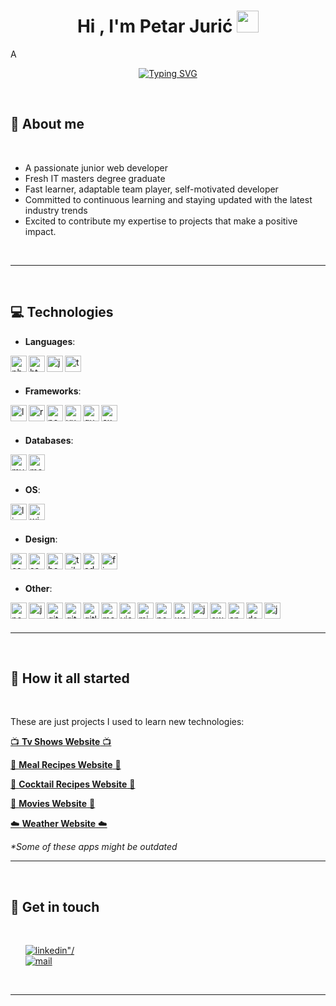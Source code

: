 
<h1 align="center"><b>Hi , I'm Petar Jurić </b><img src="https://media.giphy.com/media/hvRJCLFzcasrR4ia7z/giphy.gif" width="35"></h1>
<!--  -->A
<p align="center">
  <a href="https://git.io/typing-svg"><img src="https://readme-typing-svg.herokuapp.com?font=Fira+Code&pause=50&width=435&lines=Web+Developer;IT+Graduate;Tech+Enthusiast;Motivated+Junior" alt="Typing SVG" /></a>
</p>

<br>
	
## 👨 **About me**

<br>

- A passionate junior web developer
- Fresh IT masters degree graduate
- Fast learner, adaptable team player, self-motivated developer
- Committed to continuous learning and staying updated with the latest industry trends
- Excited to contribute my expertise to projects that make a positive impact.

<br>

---

<br>

## 💻 <b> Technologies</b>

<p align="center">

- **Languages**:
    
[<img align="left" alt="php" width="26px" src="https://cdn.jsdelivr.net/npm/simple-icons@5.9.0/icons/php.svg" />][php]
[<img align="left" alt="html5" width="26px" src="https://cdn.jsdelivr.net/npm/simple-icons@5.9.0/icons/html5.svg" />][html]
[<img align="left" alt="javascript" width="26px" src="https://cdn.jsdelivr.net/npm/simple-icons@5.9.0/icons/javascript.svg" />][javascript]
[<img align="left" alt="typescript" width="26px" src="https://cdn.jsdelivr.net/npm/simple-icons@5.9.0/icons/typescript.svg" />][typescript]

<br><br>
    
- **Frameworks**:

[<img align="left" alt="laravel" width="26px" src="https://cdn.jsdelivr.net/npm/simple-icons@5.9.0/icons/laravel.svg" />][laravel]
[<img align="left" alt="react" width="26px" src="https://cdn.jsdelivr.net/npm/simple-icons@5.9.0/icons/react.svg" />][react]
[<img align="left" alt="nextdotjs" width="26px" src="https://cdn.jsdelivr.net/npm/simple-icons@5.9.0/icons/nextdotjs.svg" />][nextdotjs]
[<img align="left" alt="vuedotjs" width="26px" src="https://cdn.jsdelivr.net/npm/simple-icons@5.9.0/icons/vuedotjs.svg" />][vuedotjs]
[<img align="left" alt="quasar" width="26px" src="https://cdn.jsdelivr.net/npm/simple-icons@5.9.0/icons/quasar.svg" />][quasar]
[<img align="left" alt="express" width="26px" src="https://cdn.jsdelivr.net/npm/simple-icons@5.9.0/icons/express.svg" />][express]

<br><br>
    
- **Databases**:

[<img align="left" alt="mysql" width="26px" src="https://cdn.jsdelivr.net/npm/simple-icons@5.9.0/icons/mysql.svg" />][mysql]
[<img align="left" alt="mongodb" width="26px" src="https://cdn.jsdelivr.net/npm/simple-icons@5.9.0/icons/mongodb.svg" />][mongodb]

<br><br>

- **OS**:

[<img align="left" alt="linux" width="26px" src="https://cdn.jsdelivr.net/npm/simple-icons@5.9.0/icons/linux.svg" />][linux]
[<img align="left" alt="windows" width="26px" src="https://cdn.jsdelivr.net/npm/simple-icons@5.9.0/icons/windows.svg" />][windows]

<br><br>

- **Design**:

[<img align="left" alt="css3" width="26px" src="https://cdn.jsdelivr.net/npm/simple-icons@3.13.0/icons/css3.svg" />][css3]
[<img align="left" alt="sass" width="26px" src="https://cdn.jsdelivr.net/npm/simple-icons@5.9.0/icons/sass.svg" />][sass]
[<img align="left" alt="bootstrap" width="26px" src="https://cdn.jsdelivr.net/npm/simple-icons@3.13.0/icons/bootstrap.svg" />][bootstrap]
[<img align="left" alt="tailwindcss" width="26px" src="https://cdn.jsdelivr.net/npm/simple-icons@5.9.0/icons/tailwindcss.svg" />][tailwindcss]
[<img align="left" alt="adobe" width="26px" src="https://cdn.jsdelivr.net/npm/simple-icons@5.9.0/icons/adobe.svg" />][adobe]
[<img align="left" alt="figma" width="26px" src="https://cdn.jsdelivr.net/npm/simple-icons@5.9.0/icons/figma.svg" />][figma]

<br><br>

- **Other**:

[<img align="left" alt="node" width="26px" src="https://cdn.jsdelivr.net/npm/simple-icons@3.13.0/icons/node-dot-js.svg" />][node]
[<img align="left" alt="jquery" width="26px" src="https://cdn.jsdelivr.net/npm/simple-icons@3.13.0/icons/jquery.svg" />][jquery]
[<img align="left" alt="git" width="26px" src="https://cdn.jsdelivr.net/npm/simple-icons@5.9.0/icons/git.svg" />][git]
[<img align="left" alt="github" width="26px" src="https://cdn.jsdelivr.net/npm/simple-icons@5.9.0/icons/github.svg" />][github]
[<img align="left" alt="gitlab" width="26px" src="https://cdn.jsdelivr.net/npm/simple-icons@5.9.0/icons/gitlab.svg" />][gitlab]
[<img align="left" alt="mercurial" width="26px" src="https://cdn.jsdelivr.net/npm/simple-icons@5.9.0/icons/mercurial.svg" />][mercurial]
[<img align="left" alt="visualstudiocode" width="26px" src="https://cdn.jsdelivr.net/npm/simple-icons@5.9.0/icons/visualstudiocode.svg" />][visualstudiocode]
[<img align="left" alt="microsoftoffice" width="26px" src="https://cdn.jsdelivr.net/npm/simple-icons@5.9.0/icons/microsoftoffice.svg" />][microsoftoffice]
[<img align="left" alt="postman" width="26px" src="https://cdn.jsdelivr.net/npm/simple-icons@3.13.0/icons/postman.svg" />][postman]
[<img align="left" alt="wordpress" width="26px" src="https://cdn.jsdelivr.net/npm/simple-icons@5.9.0/icons/wordpress.svg" />][wordpress]
[<img align="left" alt="jira" width="26px" src="https://cdn.jsdelivr.net/npm/simple-icons@5.9.0/icons/jira.svg" />][jira]
[<img align="left" alt="owasp" width="26px" src="https://cdn.jsdelivr.net/npm/simple-icons@5.9.0/icons/owasp.svg" />][owasp]
[<img align="left" alt="apache" width="26px" src="https://cdn.jsdelivr.net/npm/simple-icons@5.9.0/icons/apache.svg" />][apache]
[<img align="left" alt="docker" width="26px" src="https://cdn.jsdelivr.net/npm/simple-icons@5.9.0/icons/docker.svg" />][docker]
[<img align="left" alt="jenkins" width="26px" src="https://cdn.jsdelivr.net/npm/simple-icons@5.9.0/icons/jenkins.svg" />][jenkins]

</p>

<br><br>

-----

<br>

## <b>🚀 How it all started</b>
<br>
<div align='left'>
<p>These are just projects I used to learn new technologies:</p>

<a href="https://5-tv-show.vercel.app/" target="_blank">📺 <b>Tv Shows Website</b> 📺</a>
[<p>🍴 <b>Meal Recipes Website</b> 🍴</p>][meals]
[<p>🍹 <b>Cocktail Recipes Website</b> 🍹</p>][cocktails]
[<p>🎥 <b>Movies Website</b> 🎥</p>][movies]
[<p>☁️ <b>Weather Website</b> ☁️</p>][weather]

<i>
*Some of these apps might be outdated
</i>

<br>

-----

<br>

## <b>💬 Get in touch</b>
<br>
<div align='left'>

<ul>

<a href="https://www.linkedin.com/in/petar-juri%C4%87/" target="_blank">
<img src="https://img.shields.io/badge/linkedin: petar_jurić-%2300acee.svg?color=405DE6&style=for-the-badge&logo=linkedin&logoColor=white" alt=linkedin"/>
</a>

<br>

<a href="mailto:juric.petar4@gmail.com" target="_blank">
<img src="https://img.shields.io/badge/gmail: juric.petar4@gmail.com-%23EA4335.svg?style=for-the-badge&logo=gmail&logoColor=white" alt=mail />
</a>
	
</ul>
</div>

<br>

---

<br>

[php]: https://www.php.net/
[html]: https://html.com/
[javascript]: https://www.javascript.com/
[typescript]: https://www.typescriptlang.org/

[laravel]: https://laravel.com/
[react]: https://reactjs.org/
[nextdotjs]: https://nextjs.org/
[vuedotjs]: https://vuejs.org/
[quasar]: https://quasar.dev/
[express]: https://expressjs.com/

[mysql]: https://www.mysql.com/
[mongodb]: https://www.mongodb.com/

[linux]: https://www.linux.org/
[windows]: https://www.microsoft.com/en-us/windows?r=1

[css3]: https://www.css3.com/
[sass]: https://sass-lang.com/
[bootstrap]: https://getbootstrap.com/
[tailwindcss]: https://tailwindcss.com/
[adobe]: https://www.adobe.com/ng/
[figma]: https://www.figma.com/

[node]: https://nodejs.org/en/
[jquery]: https://jquery.com/
[git]: https://git-scm.com/
[github]: https://github.com/
[gitlab]: https://about.gitlab.com/
[mercurial]: https://www.mercurial-scm.org/
[visualstudiocode]: https://code.visualstudio.com/
[microsoftoffice]: https://www.office.com/
[postman]: https://www.postman.com/
[wordpress]: https://wordpress.org/
[jira]: https://www.atlassian.com/software/jira
[owasp]: https://owasp.org/
[apache]: https://httpd.apache.org/
[docker]: https://www.docker.com/
[jenkins]: https://www.jenkins.io/

[shows]: https://5-tv-show.vercel.app/
[meals]: http://5meals.vercel.app/
[cocktails]: https://5cocktails.vercel.app/
[movies]: https://5movies-new.vercel.app/
[weather]: https://weather-app-gamma-six.vercel.app/
